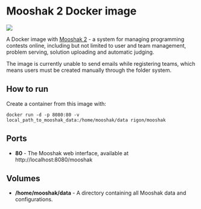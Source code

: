 # Mooshak 2 Docker image

![](https://images.microbadger.com/badges/image/rigon/mooshak2.svg)

A Docker image with [Mooshak 2](https://mooshak2.dcc.fc.up.pt) - a system for managing programming contests online, including but not limited to user and team management, problem serving, solution uploading and automatic judging.

The image is currently unable to send emails while registering teams, which means users must be created manually through the folder system.

## How to run

Create a container from this image with:

```
docker run -d -p 8080:80 -v local_path_to_mooshak_data:/home/mooshak/data rigon/mooshak
```

## Ports

- **80** - The Mooshak web interface, available at http://localhost:8080/mooshak

## Volumes

- **/home/mooshak/data** - A directory containing all Mooshak data and configurations.

